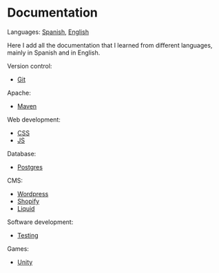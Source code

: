 # Documentation

Languages: [Spanish](https://github.com/danielmoreno58/documentation/tree/master/README.es.md), [English](https://github.com/danielmoreno58/documentation/tree/master/README.md)

Here I add all the documentation that I learned from different languages, mainly in Spanish and in English.

Version control:

* [Git](https://github.com/danielmoreno58/documentation/tree/master/Git)

Apache:

* [Maven](Maven/README.md)

Web development:

* [CSS](https://github.com/danielmoreno58/documentation/tree/master/CSS)
* [JS](https://github.com/danielmoreno58/documentation/tree/master/JS)

Database:

* [Postgres](https://github.com/danielmoreno58/documentation/tree/master/Postgres)

CMS:

* [Wordpress](https://github.com/danielmoreno58/documentation/tree/master/Wordpress)
* [Shopify](https://github.com/danielmoreno58/documentation/tree/master/Shopify)
* [Liquid](https://github.com/danielmoreno58/documentation/tree/master/Liquid)

Software development:

* [Testing](https://github.com/danielmoreno58/documentation/tree/master/Testing)

Games:

* [Unity](https://github.com/danielmoreno58/documentation/tree/master/Unity)